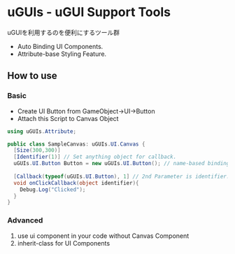 # uGUIs - uGUI Support Tools

uGUIを利用するのを便利にするツール群

* Auto Binding UI Components.
* Attribute-base Styling Feature.

## How to use

### Basic

* Create UI Button from GameObject->UI->Button
* Attach this Script to Canvas Object

```csharp
using uGUIs.Attribute;

public class SampleCanvas: uGUIs.UI.Canvas {
  [Size(300,300)]
  [Identifier(1)] // Set anything object for callback.
  uGUIs.UI.Button Button = new uGUIs.UI.Button(); // name-based binding.
  
  [Callback(typeof(uGUIs.UI.Button), 1] // 2nd Parameter is identifier.
  void onClickCallback(object identifier){
    Debug.Log("Clicked");
  }
}
```

### Advanced

1. use ui component in your code without Canvas Component
2. inherit-class for UI Components

